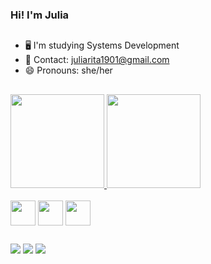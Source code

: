 ###   Hi! I'm Julia

##

-  🖥️  I'm studying Systems Development
-  📩  Contact: juliarita1901@gmail.com
-  😄  Pronouns: she/her

##
 <div align="left">
  <a href="https://github.com/julialourenco019">
    <img height="150em" src="https://github-readme-stats.vercel.app/api?username=julialourenco019&count_private=true&include_all_commits=true&show_icons=true&theme=tokyonight"/>
    <img height="150em" src="https://github-readme-stats.vercel.app/api/top-langs/?username=julialourenco019&theme=tokyonight&hide_border=false&&layout=compact"/>
  </a>
</div>
<div style="display: inline_block"><br>
  
  <img align="center" height="40" width="40"  src="https://cdn.jsdelivr.net/gh/devicons/devicon/icons/csharp/csharp-original.svg" />
  <img align="center"  height="40" width="40"  src="https://cdn.jsdelivr.net/gh/devicons/devicon/icons/html5/html5-original.svg" />
  <img align="center"  height="40" width="40"  src="https://cdn.jsdelivr.net/gh/devicons/devicon/icons/css3/css3-original.svg" />

##  </div>
  <div>
    <a href="https://www.linkedin.com/in/j%C3%BAlia-rita-louren%C3%A7o-2b979b26b/" target="_blank"><img  src="https://img.shields.io/badge/LinkedIn-0077B5?style=for-the-badge&logo=linkedin&logoColor=white" target="_blank"></a>
    <a href="mailto:julialourenco1901@gmail.com" target="_blank"><img src="https://img.shields.io/badge/Gmail-D14836?style=for-the-badge&logo=gmail&logoColor=white" target="_blank"></a>
     <a href="https://www.instagram.com/julia.lourenco19/" target="_blank"><img src="https://img.shields.io/badge/-Instagram-%23E4405F?style=for-the-badge&logo=instagram&logoColor=white" target="_blank"></a>
</div>
  
